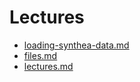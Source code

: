 # Lectures
* [loading-synthea-data.md](/lectures/loading-synthea-data.md)
* [files.md](/lectures/files.md)
* [lectures.md](/lectures/lectures.md)
